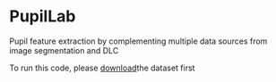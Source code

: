 # PupilLab
Pupil feature extraction by complementing multiple data sources from image segmentation and DLC

To run this code, please [download](https://drive.google.com/drive/folders/1rXopBLgrfwv9nC3tg0EHO3MIWZlt5NSg?usp=sharing)the dataset first 